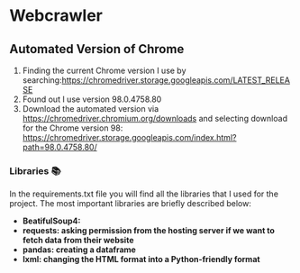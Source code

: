 # Webcrawler

## Automated Version of Chrome
1. Finding the current Chrome version I use by searching:https://chromedriver.storage.googleapis.com/LATEST_RELEASE
2. Found out I use version 98.0.4758.80
3. Download the automated version via https://chromedriver.chromium.org/downloads and selecting download for the Chrome version 98: https://chromedriver.storage.googleapis.com/index.html?path=98.0.4758.80/


### Libraries 📚
In the requirements.txt file you will find all the libraries that I used for the project. The most important libraries are briefly described below:
- **BeatifulSoup4:** 
- **requests: asking permission from the hosting server if we want to fetch data from their website**
- **pandas: creating a dataframe**
- **lxml: changing the HTML format into a Python-friendly format**
